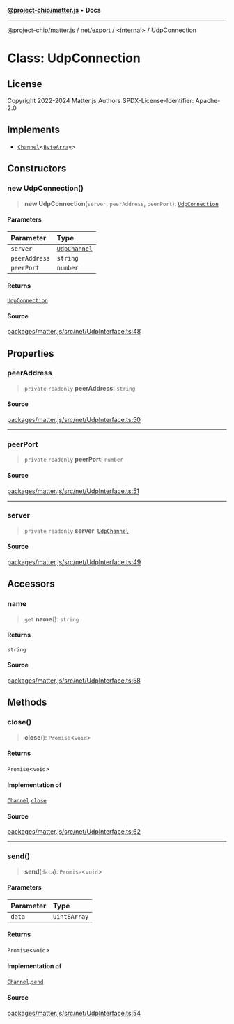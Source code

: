 [**@project-chip/matter.js**](../../../../README.md) • **Docs**

***

[@project-chip/matter.js](../../../../modules.md) / [net/export](../../README.md) / [\<internal\>](../README.md) / UdpConnection

# Class: UdpConnection

## License

Copyright 2022-2024 Matter.js Authors
SPDX-License-Identifier: Apache-2.0

## Implements

- [`Channel`](../../../../common/export/interfaces/Channel.md)\<[`ByteArray`](../../../../util/export/README.md#bytearray)\>

## Constructors

### new UdpConnection()

> **new UdpConnection**(`server`, `peerAddress`, `peerPort`): [`UdpConnection`](UdpConnection.md)

#### Parameters

| Parameter | Type |
| :------ | :------ |
| `server` | [`UdpChannel`](../../interfaces/UdpChannel.md) |
| `peerAddress` | `string` |
| `peerPort` | `number` |

#### Returns

[`UdpConnection`](UdpConnection.md)

#### Source

[packages/matter.js/src/net/UdpInterface.ts:48](https://github.com/project-chip/matter.js/blob/7a8cbb56b87d4ccf34bec5a9a95ab40a1711324f/packages/matter.js/src/net/UdpInterface.ts#L48)

## Properties

### peerAddress

> `private` `readonly` **peerAddress**: `string`

#### Source

[packages/matter.js/src/net/UdpInterface.ts:50](https://github.com/project-chip/matter.js/blob/7a8cbb56b87d4ccf34bec5a9a95ab40a1711324f/packages/matter.js/src/net/UdpInterface.ts#L50)

***

### peerPort

> `private` `readonly` **peerPort**: `number`

#### Source

[packages/matter.js/src/net/UdpInterface.ts:51](https://github.com/project-chip/matter.js/blob/7a8cbb56b87d4ccf34bec5a9a95ab40a1711324f/packages/matter.js/src/net/UdpInterface.ts#L51)

***

### server

> `private` `readonly` **server**: [`UdpChannel`](../../interfaces/UdpChannel.md)

#### Source

[packages/matter.js/src/net/UdpInterface.ts:49](https://github.com/project-chip/matter.js/blob/7a8cbb56b87d4ccf34bec5a9a95ab40a1711324f/packages/matter.js/src/net/UdpInterface.ts#L49)

## Accessors

### name

> `get` **name**(): `string`

#### Returns

`string`

#### Source

[packages/matter.js/src/net/UdpInterface.ts:58](https://github.com/project-chip/matter.js/blob/7a8cbb56b87d4ccf34bec5a9a95ab40a1711324f/packages/matter.js/src/net/UdpInterface.ts#L58)

## Methods

### close()

> **close**(): `Promise`\<`void`\>

#### Returns

`Promise`\<`void`\>

#### Implementation of

[`Channel`](../../../../common/export/interfaces/Channel.md).[`close`](../../../../common/export/interfaces/Channel.md#close)

#### Source

[packages/matter.js/src/net/UdpInterface.ts:62](https://github.com/project-chip/matter.js/blob/7a8cbb56b87d4ccf34bec5a9a95ab40a1711324f/packages/matter.js/src/net/UdpInterface.ts#L62)

***

### send()

> **send**(`data`): `Promise`\<`void`\>

#### Parameters

| Parameter | Type |
| :------ | :------ |
| `data` | `Uint8Array` |

#### Returns

`Promise`\<`void`\>

#### Implementation of

[`Channel`](../../../../common/export/interfaces/Channel.md).[`send`](../../../../common/export/interfaces/Channel.md#send)

#### Source

[packages/matter.js/src/net/UdpInterface.ts:54](https://github.com/project-chip/matter.js/blob/7a8cbb56b87d4ccf34bec5a9a95ab40a1711324f/packages/matter.js/src/net/UdpInterface.ts#L54)
